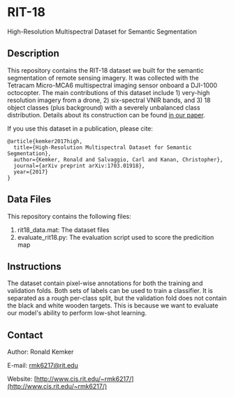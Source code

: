 # RIT-18
High-Resolution Multispectral Dataset for Semantic Segmentation

## Description

This repository contains the RIT-18 dataset we built for the semantic segmentation of remote sensing imagery.  It was collected with the Tetracam Micro-MCA6 multispectral imaging sensor onboard a DJI-1000 octocopter.  The main contributions of this dataset include 1) very-high resolution imagery from a drone, 2) six-spectral VNIR bands, and 3) 18 object classes (plus background) with a severely unbalanced class distribution.  Details about its construction can be found [in our paper](https://arxiv.org/abs/1703.01918).  

If you use this dataset in a publication, please cite:

```
@article{kemker2017high,
  title={High-Resolution Multispectral Dataset for Semantic Segmentation},
  author={Kemker, Ronald and Salvaggio, Carl and Kanan, Christopher},
  journal={arXiv preprint arXiv:1703.01918},
  year={2017}
}
```

## Data Files

This repository contains the following files:

1. rit18_data.mat: The dataset files
2. evaluate_rit18.py: The evaluation script used to score the predicition map

## Instructions

The dataset contain pixel-wise annotations for both the training and validation folds.  Both sets of labels can be used to train a classifier.  It is separated as a rough per-class split, but the validation fold does not contain the black and white wooden targets.  This is because we want to evaluate our model's ability to perform low-shot learning.

## Contact

Author: Ronald Kemker

E-mail: rmk6217@rit.edu

Website: [http://www.cis.rit.edu/~rmk6217/](http://www.cis.rit.edu/~rmk6217/)
